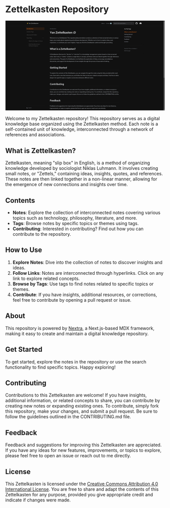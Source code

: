# Zettelkasten Repository

[![](.github/screenshot2.png)](https://nextra-docs-template.vercel.app)

Welcome to my Zettelkasten repository! This repository serves as a digital knowledge base organized using the Zettelkasten method. Each note is a self-contained unit of knowledge, interconnected through a network of references and associations.

## What is Zettelkasten?

Zettelkasten, meaning "slip box" in English, is a method of organizing knowledge developed by sociologist Niklas Luhmann. It involves creating small notes, or "Zettels," containing ideas, insights, quotes, and references. These notes are then linked together in a non-linear manner, allowing for the emergence of new connections and insights over time.

## Contents

- **Notes**: Explore the collection of interconnected notes covering various topics such as technology, philosophy, literature, and more.
- **Tags**: Browse notes by specific topics or themes using tags.
- **Contributing**: Interested in contributing? Find out how you can contribute to the repository.

## How to Use

1. **Explore Notes**: Dive into the collection of notes to discover insights and ideas.
2. **Follow Links**: Notes are interconnected through hyperlinks. Click on any link to explore related concepts.
3. **Browse by Tags**: Use tags to find notes related to specific topics or themes.
4. **Contribute**: If you have insights, additional resources, or corrections, feel free to contribute by opening a pull request or issue.

## About

This repository is powered by [Nextra](https://nextra.vercel.app/), a Next.js-based MDX framework, making it easy to create and maintain a digital knowledge repository.

## Get Started

To get started, explore the notes in the repository or use the search functionality to find specific topics. Happy exploring!

## Contributing

Contributions to this Zettelkasten are welcome! If you have insights, additional
information, or related concepts to share, you can contribute by creating new
notes or expanding existing ones. To contribute, simply fork this repository,
make your changes, and submit a pull request. Be sure to follow the guidelines
outlined in the CONTRIBUTING.md file.

## Feedback

Feedback and suggestions for improving this Zettelkasten are appreciated. If you
have any ideas for new features, improvements, or topics to explore, please feel
free to open an issue or reach out to me directly.

## License

This Zettelkasten is licensed under the
[Creative Commons Attribution 4.0 International License](https://creativecommons.org/licenses/by/4.0/).
You are free to share and adapt the contents of this Zettelkasten for any
purpose, provided you give appropriate credit and indicate if changes were made.
